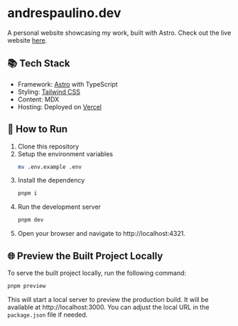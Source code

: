 # andrespaulino.dev

A personal website showcasing my work, built with Astro.
Check out the live website [here](https://andrespaulino.dev).

## 📚 Tech Stack

- Framework: [Astro](https://astro.build/) with TypeScript
- Styling: [Tailwind CSS](https://tailwindcss.com/)
- Content: MDX
- Hosting: Deployed on [Vercel](https://vercel.com/)

## 🚀 How to Run

1. Clone this repository
2. Setup the environment variables
   ```sh
   mv .env.example .env
   ```
3. Install the dependency
   ```sh
   pnpm i
   ```
4. Run the development server
   ```sh
   pnpm dev
   ```
5. Open your browser and navigate to http://localhost:4321.

## 🌐 Preview the Built Project Locally

To serve the built project locally, run the following command:

```sh
pnpm preview
```

This will start a local server to preview the production build. It will be available at http://localhost:3000. You can adjust the local URL in the `package.json` file if needed.
